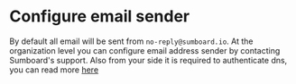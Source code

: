 # Configure email sender

By default all email will be sent from `no-reply@sumboard.io`. At the organization level you can configure email address sender by contacting Sumboard's support. Also from your side it is required to authenticate dns, you can read more [here](https://docs.sendgrid.com/ui/sending-email/senders)